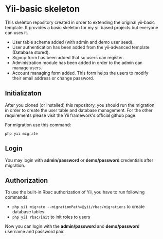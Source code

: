 # Yii-basic skeleton
This skeleton repository created in order to extending the original yii-basic template. 
It provides a basic skeleton for my yii based projects but everyone can uses it.

* User table schema added (with admin and demo user seed).
* User authentication has been added from the yii-advanced template (Database stored).
* Signup form has been added that so users can register.
* Administration module has been added in order to the admin can manage users.
* Account managing form added. This form helps the  users to modify their email address or change password.

## Initializaton
After you cloned (or installed) this repository, you should run the migration in order to create the user table and database management. For the other requirements please visit the Yii framework's official github page.

For migration use this command:
```
php yii migrate
```

## Login
You may login with **admin/password** or **demo/password** credentials after migration.

## Authorization
To use the built-in Rbac authorization of Yii, you have to run following commands:

* `php yii migrate --migrationPath=@yii/rbac/migrations` to create database tables
* `php yii rbac/init` to init roles to users
 
Now you can login with the **admin/password** and **demo/password** username and password pair.
